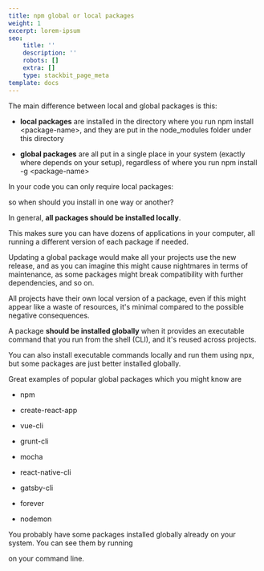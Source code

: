 ```yaml
---
title: npm global or local packages
weight: 1
excerpt: lorem-ipsum
seo:
    title: ''
    description: ''
    robots: []
    extra: []
    type: stackbit_page_meta
template: docs
---
```


The main difference between local and global packages is this:

-   **local packages** are installed in the directory where you run npm install \<package-name>, and they are put in the node_modules folder under this directory

-   **global packages** are all put in a single place in your system (exactly where depends on your setup), regardless of where you run npm install -g \<package-name>

In your code you can only require local packages:

so when should you install in one way or another?

In general, **all packages should be installed locally**.

This makes sure you can have dozens of applications in your computer, all running a different version of each package if needed.

Updating a global package would make all your projects use the new release, and as you can imagine this might cause nightmares in terms of maintenance, as some packages might break compatibility with further dependencies, and so on.

All projects have their own local version of a package, even if this might appear like a waste of resources, it's minimal compared to the possible negative consequences.

A package **should be installed globally** when it provides an executable command that you run from the shell (CLI), and it's reused across projects.

You can also install executable commands locally and run them using npx, but some packages are just better installed globally.

Great examples of popular global packages which you might know are

-   npm

-   create-react-app

-   vue-cli

-   grunt-cli

-   mocha

-   react-native-cli

-   gatsby-cli

-   forever

-   nodemon

You probably have some packages installed globally already on your system. You can see them by running

on your command line.
